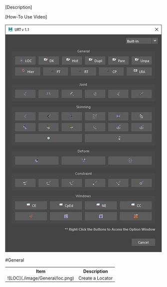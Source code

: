 [Description] <br/>

[How-To Use Video] <br/>
<br/>
![Built-In](./images/UI/builtIn.png)
<br/>

#General
<table>
  <tr>
    <th>Item</th>
    <th>Description</th>
  </tr>
  <tr>
    <td>![LOC](./image/General/loc.png)</td>
    <td>Create a Locator</td>
  </tr>
</table>